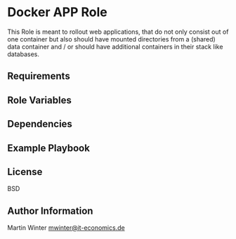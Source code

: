 # Docker APP Role

This Role is meant to rollout web applications, that do not only consist out of
one container but also should have mounted directories from a (shared) data
container and / or should have additional containers in their stack like
databases.

## Requirements

## Role Variables

## Dependencies

## Example Playbook

## License

BSD


## Author Information

Martin Winter <mwinter@it-economics.de>
